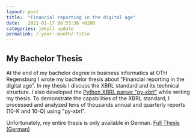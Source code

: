 ```yaml
---
layout: post
title:  "Financial reporting in the digital age"
date:   2021-01-17 08:53:36 +0200
categories: jekyll update
permalink: /:year-:month/:title
---
```


## My Bachelor Thesis
At the end of my bachelor degree in business informatics at OTH Regensburg I wrote my bachelor thesis about "Financial reporting in the digital age".
In my thesis I discuss the XBRL standard and its technical structure. I also developed the [Python XBRL parser "py-xbrl"](https://pypi.org/project/py-xbrl/) while writing my thesis.
To demonstrate the capabilities of the XBRL standard, I processed and analyzed tens of thousands annual and quarterly reports (10-K and 10-Q) using "py-xbrl".

Unfortunately, my entire thesis is only available in German.
[Full Thesis (German)](/assets/documents/Bachelorarbeit_Finanzberichterstattung_im_digitalen_Zeitalter.pdf)
